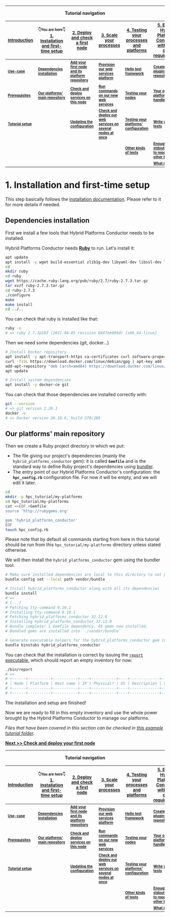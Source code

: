 
---
**<p style="text-align: center;">Tutorial navigation</p>**

| <sub>[Introduction](/docs/tutorial.md)</sub>                                 | <nobr><sub><sup>&#128071;You are here&#128071;</sup></sub></nobr><br><sub>[1. Installation and first-time setup](/docs/tutorial/01_installation.md)</sub>                      | <sub>[2. Deploy and check a first node](/docs/tutorial/02_first_node.md)</sub>                                              | <sub>[3. Scale your processes](/docs/tutorial/03_scale.md)</sub>                                                                | <sub>[4. Testing your processes and platforms](/docs/tutorial/04_test.md)</sub>                              | <sub>[5. Extend Hybrid Platforms Conductor with your own requirements](/docs/tutorial/05_extend_with_plugins.md)</sub>                |
| ---------------------------------------------------------------------------- | --------------------------------------------------------------------------------------------------------- | --------------------------------------------------------------------------------------------------------------------------- | ------------------------------------------------------------------------------------------------------------------------------- | ------------------------------------------------------------------------------------------------------------ | ------------------------------------------------------------------------------------------------------------------------------------- |
| <sub><sup>**[Use-case](/docs/tutorial.md#use-case)**</sup></sub>             | <sub><sup>**[Dependencies installation](/docs/tutorial/01_installation.md#hpc-dependencies)**</sup></sub> | <sub><sup>**[Add your first node and its platform repository](/docs/tutorial/02_first_node.md#add-first-node)**</sup></sub> | <sub><sup>**[Provision our web services platform](/docs/tutorial/03_scale.md#provision)**</sup></sub>                           | <sub><sup>**[Hello test framework](/docs/tutorial/04_test.md#framework)**</sup></sub>                        | <sub><sup>**[Create your plugins' repository](/docs/tutorial/05_extend_with_plugins.md#plugins-repo)**</sup></sub>                    |
| <sub><sup>**[Prerequisites](/docs/tutorial.md#prerequisites)**</sup></sub>   | <sub><sup>**[Our platforms' main repository](/docs/tutorial/01_installation.md#main-repo)**</sup></sub>   | <sub><sup>**[Check and deploy services on this node](/docs/tutorial/02_first_node.md#check-deploy)**</sup></sub>            | <sub><sup>**[Run commands on our new web services](/docs/tutorial/03_scale.md#run)**</sup></sub>                                | <sub><sup>**[Testing your nodes](/docs/tutorial/04_test.md#nodes-tests)**</sup></sub>                        | <sub><sup>**[Your own platform handler](/docs/tutorial/05_extend_with_plugins.md#platform-handler)**</sup></sub>                      |
| <sub><sup>**[Tutorial setup](/docs/tutorial.md#tutorial-setup)**</sup></sub> |                                                                                                           | <sub><sup>**[Updating the configuration](/docs/tutorial/02_first_node.md#update)**</sup></sub>                              | <sub><sup>**[Check and deploy our web services on several nodes at once](/docs/tutorial/03_scale.md#check-deploy)**</sup></sub> | <sub><sup>**[Testing your platforms' configuration](/docs/tutorial/04_test.md#platforms-tests)**</sup></sub> | <sub><sup>**[Write your own tests](/docs/tutorial/05_extend_with_plugins.md#test)**</sup></sub>                                       |
|                                                                              |                                                                                                           |                                                                                                                             |                                                                                                                                 | <sub><sup>**[Other kinds of tests](/docs/tutorial/04_test.md#other-tests)**</sup></sub>                      | <sub><sup>**[Enough of stdout, we want to report to other tools](/docs/tutorial/05_extend_with_plugins.md#report)**</sup></sub>       |
|                                                                              |                                                                                                           |                                                                                                                             |                                                                                                                                 |                                                                                                              | <sub><sup>**[What next?](/docs/tutorial/05_extend_with_plugins.md#what-next)**</sup></sub>                                            |

# 1. Installation and first-time setup

This step basically follows the [installation documentation](/docs/install.md). Please refer to it for more details if needed.

<a name="hpc-dependencies"></a>
## Dependencies installation

First we install a few tools that Hybrid Platforms Conductor needs to be installed.

Hybrid Platforms Conductor needs **[Ruby](https://www.ruby-lang.org/)** to run. Let's install it:
```bash
apt update
apt install -y wget build-essential zlib1g-dev libyaml-dev libssl-dev libgdbm-dev libreadline-dev libncurses5-dev libffi-dev libgdbm-compat-dev bison
cd
mkdir ruby
cd ruby
wget https://cache.ruby-lang.org/pub/ruby/2.7/ruby-2.7.3.tar.gz
tar xvzf ruby-2.7.3.tar.gz
cd ruby-2.7.3
./configure
make
make install
cd ../..
```

You can check that ruby is installed like that:
```bash
ruby -v
# => ruby 2.7.3p183 (2021-04-05 revision 6847ee089d) [x86_64-linux]
```

Then we need some dependencies (git, docker...)
```bash
# Install Docker repository
apt install -y apt-transport-https ca-certificates curl software-properties-common
curl -fsSL https://download.docker.com/linux/debian/gpg | apt-key add -
add-apt-repository "deb [arch=amd64] https://download.docker.com/linux/debian $(lsb_release -cs) stable"
apt update

# Install system dependencies
apt install -y docker-ce git
```

You can check that those dependencies are installed correctly with:
```bash
git --version
# => git version 2.20.1
docker -v
# => Docker version 20.10.6, build 370c289
```

<a name="main-repo"></a>
## Our platforms' main repository

Then we create a Ruby project directory in which we put:
* The file giving our project's dependencies (mainly the `hybrid_platforms_conductor` gem): it is called **`Gemfile`** and is the standard way to define Ruby project's dependencies using [bundler](https://bundler.io/).
* The entry point of our Hybrid Platforms Conductor's configuration: the **`hpc_config.rb`** configuration file. For now it will be empty, and we will edit it later.
```bash
cd
mkdir -p hpc_tutorial/my-platforms
cd hpc_tutorial/my-platforms
cat <<EOF >Gemfile
source 'http://rubygems.org'

gem 'hybrid_platforms_conductor'
EOF
touch hpc_config.rb
```

Please note that by default all commands starting from here in this tutorial should be run from this `hpc_tutorial/my-platforms` directory unless stated otherwise.

We will then install the `hybrid_platforms_conductor` gem using the bundler tool:
```bash
# Make sure installed dependencies are local to this directory to not pollute system installation
bundle config set --local path vendor/bundle

# Install hybrid_platforms_conductor along with all its dependencies
bundle install
# =>
# [...]
# Fetching tty-command 0.10.1
# Installing tty-command 0.10.1
# Fetching hybrid_platforms_conductor 32.12.0
# Installing hybrid_platforms_conductor 32.12.0
# Bundle complete! 1 Gemfile dependency, 45 gems now installed.
# Bundled gems are installed into `./vendor/bundle`

# Generate executable helpers for the hybrid_platforms_conductor gem in the ./bin directory
bundle binstubs hybrid_platforms_conductor
```

You can check that the installation is correct by issuing the [`report` executable](/docs/executables/report.md), which should report an empty inventory for now:
```bash
./bin/report 
# =>
# +------+----------+-----------+----+-----------+----+-------------+----------+
# | Node | Platform | Host name | IP | Physical? | OS | Description | Services |
# +------+----------+-----------+----+-----------+----+-------------+----------+
# +------+----------+-----------+----+-----------+----+-------------+----------+
```

The installation and setup are finished!

Now we are ready to fill in this empty inventory and use the whole power brought by the Hybrid Platforms Conductor to manage our platforms.

*Files that have been covered in this section can be checked in [this example tutorial folder](/examples/tutorial/01_installation).*

**[Next >> Check and deploy your first node](/docs/tutorial/02_first_node.md)**

---
**<p style="text-align: center;">Tutorial navigation</p>**

| <sub>[Introduction](/docs/tutorial.md)</sub>                                 | <nobr><sub><sup>&#128071;You are here&#128071;</sup></sub></nobr><br><sub>[1. Installation and first-time setup](/docs/tutorial/01_installation.md)</sub>                      | <sub>[2. Deploy and check a first node](/docs/tutorial/02_first_node.md)</sub>                                              | <sub>[3. Scale your processes](/docs/tutorial/03_scale.md)</sub>                                                                | <sub>[4. Testing your processes and platforms](/docs/tutorial/04_test.md)</sub>                              | <sub>[5. Extend Hybrid Platforms Conductor with your own requirements](/docs/tutorial/05_extend_with_plugins.md)</sub>                |
| ---------------------------------------------------------------------------- | --------------------------------------------------------------------------------------------------------- | --------------------------------------------------------------------------------------------------------------------------- | ------------------------------------------------------------------------------------------------------------------------------- | ------------------------------------------------------------------------------------------------------------ | ------------------------------------------------------------------------------------------------------------------------------------- |
| <sub><sup>**[Use-case](/docs/tutorial.md#use-case)**</sup></sub>             | <sub><sup>**[Dependencies installation](/docs/tutorial/01_installation.md#hpc-dependencies)**</sup></sub> | <sub><sup>**[Add your first node and its platform repository](/docs/tutorial/02_first_node.md#add-first-node)**</sup></sub> | <sub><sup>**[Provision our web services platform](/docs/tutorial/03_scale.md#provision)**</sup></sub>                           | <sub><sup>**[Hello test framework](/docs/tutorial/04_test.md#framework)**</sup></sub>                        | <sub><sup>**[Create your plugins' repository](/docs/tutorial/05_extend_with_plugins.md#plugins-repo)**</sup></sub>                    |
| <sub><sup>**[Prerequisites](/docs/tutorial.md#prerequisites)**</sup></sub>   | <sub><sup>**[Our platforms' main repository](/docs/tutorial/01_installation.md#main-repo)**</sup></sub>   | <sub><sup>**[Check and deploy services on this node](/docs/tutorial/02_first_node.md#check-deploy)**</sup></sub>            | <sub><sup>**[Run commands on our new web services](/docs/tutorial/03_scale.md#run)**</sup></sub>                                | <sub><sup>**[Testing your nodes](/docs/tutorial/04_test.md#nodes-tests)**</sup></sub>                        | <sub><sup>**[Your own platform handler](/docs/tutorial/05_extend_with_plugins.md#platform-handler)**</sup></sub>                      |
| <sub><sup>**[Tutorial setup](/docs/tutorial.md#tutorial-setup)**</sup></sub> |                                                                                                           | <sub><sup>**[Updating the configuration](/docs/tutorial/02_first_node.md#update)**</sup></sub>                              | <sub><sup>**[Check and deploy our web services on several nodes at once](/docs/tutorial/03_scale.md#check-deploy)**</sup></sub> | <sub><sup>**[Testing your platforms' configuration](/docs/tutorial/04_test.md#platforms-tests)**</sup></sub> | <sub><sup>**[Write your own tests](/docs/tutorial/05_extend_with_plugins.md#test)**</sup></sub>                                       |
|                                                                              |                                                                                                           |                                                                                                                             |                                                                                                                                 | <sub><sup>**[Other kinds of tests](/docs/tutorial/04_test.md#other-tests)**</sup></sub>                      | <sub><sup>**[Enough of stdout, we want to report to other tools](/docs/tutorial/05_extend_with_plugins.md#report)**</sup></sub>       |
|                                                                              |                                                                                                           |                                                                                                                             |                                                                                                                                 |                                                                                                              | <sub><sup>**[What next?](/docs/tutorial/05_extend_with_plugins.md#what-next)**</sup></sub>                                            |
